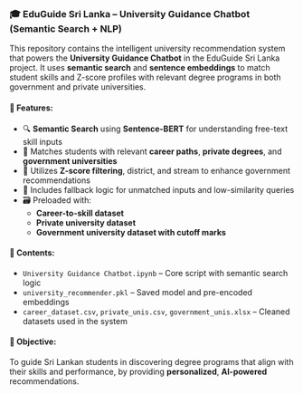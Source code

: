 ### 🎓 EduGuide Sri Lanka – University Guidance Chatbot (Semantic Search + NLP)

This repository contains the intelligent university recommendation system that powers the **University Guidance Chatbot** in the EduGuide Sri Lanka project. It uses **semantic search** and **sentence embeddings** to match student skills and Z-score profiles with relevant degree programs in both government and private universities.

#### 📌 Features:
- 🔍 **Semantic Search** using **Sentence-BERT** for understanding free-text skill inputs  
- 🎯 Matches students with relevant **career paths**, **private degrees**, and **government universities**
- 🧠 Utilizes **Z-score filtering**, district, and stream to enhance government recommendations 
- 🔁 Includes fallback logic for unmatched inputs and low-similarity queries
- 🗃️ Preloaded with:
  - **Career-to-skill dataset**
  - **Private university dataset**
  - **Government university dataset with cutoff marks**

#### 📂 Contents:
- `University Guidance Chatbot.ipynb` – Core script with semantic search logic
- `university_recommender.pkl` – Saved model and pre-encoded embeddings
- `career_dataset.csv`, `private_unis.csv`, `government_unis.xlsx` – Cleaned datasets used in the system

#### 🧠 Objective:
To guide Sri Lankan students in discovering degree programs that align with their skills and performance, by providing **personalized**, **AI-powered** recommendations.
